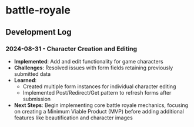 # battle-royale

## Development Log

### 2024-08-31 - Character Creation and Editing
- **Implemented**: Add and edit functionality for game characters
- **Challenges**: Resolved issues with form fields retaining previously submitted data
- **Learned**: 
  - Created multiple form instances for individual character editing
  - Implemented Post/Redirect/Get pattern to refresh forms after submission
- **Next Steps**: Begin implementing core battle royale mechanics, focusing on creating a Minimum Viable Product (MVP) before adding additional features like beautification and character images



